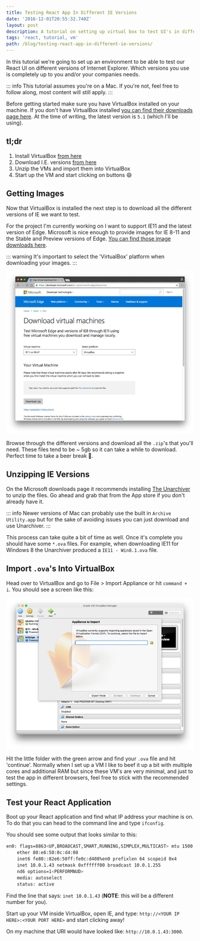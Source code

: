 ```yaml
---
title: Testing React App In Different IE Versions
date: '2016-12-01T20:55:32.740Z'
layout: post
description: A tutorial on setting up virtual box to test UI's in different browsers
tags: 'react, tutorial, vm'
path: /blog/testing-react-app-in-different-ie-versions/
---
```



In this tutorial we're going to set up an environment to be able to test our
React UI on different versions of Internet Explorer.  Which versions you use is
completely up to you and/or your companies needs.

::: info
This tutorial assumes you're on a Mac.  If you're not, feel free to follow along,
most content will still apply.
:::

Before getting started make sure you have VirtualBox installed on your machine.
If you don't have VirtualBox installed [you can find their downloads page
here](https://www.virtualbox.org/wiki/Downloads).  At the time of writing, the
latest version is `5.1` (which I'll be using).

## tl;dr

1.  Install VirtualBox [from here](https://www.virtualbox.org/wiki/Downloads)
2.  Download I.E. versions [from here](https://developer.microsoft.com/en-us/microsoft-edge/tools/vms/)
3.  Unzip the VMs and import them into VirtualBox
4.  Start up the VM and start clicking on buttons :smile:

## Getting Images
Now that VirtualBox is installed the next step is to download all the different
versions of IE we want to test.

For the project I'm currently working on I want to support IE11 and the latest
version of Edge.  Microsoft is nice enough to provide images for IE 8-11 and the
Stable and Preview versions of Edge.  [You can find those image downloads
here](https://developer.microsoft.com/en-us/microsoft-edge/tools/vms/).  

::: warning
It's important to select the 'VirtualBox' platform when downloading your images.
:::

![Downloading IE Images](./ie-downloads.jpg)

Browse through the different versions and download all the `.zip`'s that you'll
need.  These files tend to be ~ 5gb so it can take a while to download.  Perfect
time to take a beer break :beers:.

## Unzipping IE Versions

On the Microsoft downloads page it recommends installing [The Unarchiver](http://unarchiver.c3.cx/unarchiver) to unzip the files.  Go ahead and grab that from the App store if you don't already have it.

::: info
Newer versions of Mac can probably use the built in `Archive Utility.app` but
for the sake of avoiding issues you can just download and use Unarchiver.
:::

This process can take quite a bit of time as well.  Once it's complete you
should have some `*.ova` files.  For example, when downloading IE11 for Windows
8 the Unarchiver produced a `IE11 - Win8.1.ova` file.

## Import `.ova`'s Into VirtualBox
Head over to VirtualBox and go to File > Import Appliance or hit `command + i`.
You should see a screen like this:

![Virtual Box Import Helper](./vbox-import.jpg)

Hit the little folder with the green arrow and find your `.ova` file and hit
'continue'.  Normally when I set up a VM I like to beef it up a bit with
multiple cores and additional RAM but since these VM's are very minimal, and just
to test the app in different browsers, feel free to stick with the recommended
settings.

## Test your React Application

Boot up your React application and find what IP address your machine is on.  To
do that you can head to the command line and type `ifconfig`.

You should see some output that looks similar to this:
```sh
en0: flags=8863<UP,BROADCAST,SMART,RUNNING,SIMPLEX,MULTICAST> mtu 1500
	ether 80:e6:50:0c:d4:08
	inet6 fe80::82e6:50ff:fe0c:d408%en0 prefixlen 64 scopeid 0x4
	inet 10.0.1.43 netmask 0xffffff00 broadcast 10.0.1.255
	nd6 options=1<PERFORMNUD>
	media: autoselect
	status: active
```

Find the line that says: `inet 10.0.1.43` (**NOTE**: this will be a different number for
you).

Start up your VM inside VirtualBox, open IE, and type: `http://<YOUR IP
HERE>:<YOUR PORT HERE>` and start clicking away!

On my machine that URI would have looked like: `http://10.0.1.43:3000`.




